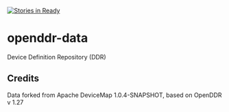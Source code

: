 [![Stories in Ready](https://badge.waffle.io/OpenDDRmobi/openddr-data.png?label=ready&title=Ready)](https://waffle.io/OpenDDRmobi/openddr-data)
# openddr-data
Device Definition Repository (DDR)

## Credits

Data forked from Apache DeviceMap 1.0.4-SNAPSHOT, based on OpenDDR v 1.27